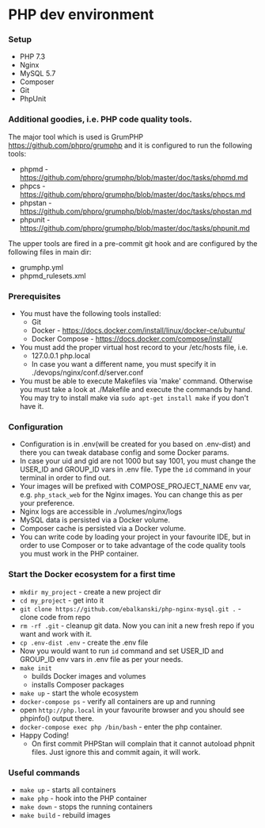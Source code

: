 # PHP dev environment
### Setup
- PHP 7.3
- Nginx
- MySQL 5.7
- Composer
- Git
- PhpUnit

### Additional goodies, i.e. PHP code quality tools.
The major tool which is used is GrumPHP https://github.com/phpro/grumphp and it is configured to run the following tools:
- phpmd - https://github.com/phpro/grumphp/blob/master/doc/tasks/phpmd.md
- phpcs - https://github.com/phpro/grumphp/blob/master/doc/tasks/phpcs.md 
- phpstan - https://github.com/phpro/grumphp/blob/master/doc/tasks/phpstan.md
- phpunit - https://github.com/phpro/grumphp/blob/master/doc/tasks/phpunit.md

The upper tools are fired in a pre-commit git hook and are configured by the following files in main dir:
- grumphp.yml
- phpmd_rulesets.xml

### Prerequisites
- You must have the following tools installed:
    - Git
    - Docker - https://docs.docker.com/install/linux/docker-ce/ubuntu/
    - Docker Compose - https://docs.docker.com/compose/install/
- You must add the proper virtual host record to your /etc/hosts file, i.e.
    - 127.0.0.1	php.local
    - In case you want a different name, you must specify it in ./devops/nginx/conf.d/server.conf
- You must be able to execute Makefiles via 'make' command. Otherwise you must take a look at ./Makefile and execute the commands by hand. You may try to install make via `sudo apt-get install make` if you don't have it.

### Configuration
- Configuration is in .env(will be created for you based on .env-dist) and there you can tweak database config and some Docker params.
- In case your uid and gid are not 1000 but say 1001, you must change the USER_ID and GROUP_ID vars in .env file. Type the `id` command in your terminal in order to find out.
- Your images will be prefixed with COMPOSE_PROJECT_NAME env var, e.g. `php_stack_web` for the Nginx images. You can change this as per your preference.
- Nginx logs are accessible in ./volumes/nginx/logs
- MySQL data is persisted via a Docker volume.
- Composer cache is persisted via a Docker volume.
- You can write code by loading your project in your favourite IDE, but in order to use Composer or to take advantage of the code quality tools you must work in the PHP container.

### Start the Docker ecosystem for a first time
- `mkdir my_project` - create a new project dir
- `cd my_project` - get into it
- `git clone https://github.com/ebalkanski/php-nginx-mysql.git .` - clone code from repo
- `rm -rf .git` - cleanup git data. Now you can init a new fresh repo if you want and work with it.
- `cp .env-dist .env` - create the .env file
- Now you would want to run `id` command and set USER_ID and GROUP_ID env vars in .env file as per your needs.
- `make init`
    - builds Docker images and volumes
    - installs Composer packages
- `make up` - start the whole ecosystem
- `docker-compose ps` - verify all containers are up and running
- open `http://php.local` in your favourite browser and you should see phpinfo() output there.
- `docker-compose exec php /bin/bash` - enter the php container.
- Happy Coding!
    - On first commit PHPStan will complain that it cannot autoload phpnit files. Just ignore this and commit again, it will work.

### Useful commands
- `make up` - starts all containers
- `make php` - hook into the PHP container
- `make down` - stops the running containers
- `make build` - rebuild images
